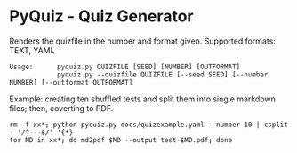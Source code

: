 PyQuiz - Quiz Generator
=======================

Renders the quizfile in the number and format given. Supported formats: TEXT, YAML

    Usage:      pyquiz.py QUIZFILE [SEED] [NUMBER] [OUTFORMAT]
                pyquiz.py --quizfile QUIZFILE [--seed SEED] [--number NUMBER] [--outformat OUTFORMAT]

Example: creating ten shuffled tests and split them into single markdown files; then, coverting to PDF.

    rm -f xx*; python pyquiz.py docs/quizexample.yaml --number 10 | csplit - '/^---$/' '{*}
    for MD in xx*; do md2pdf $MD --output test-$MD.pdf; done
